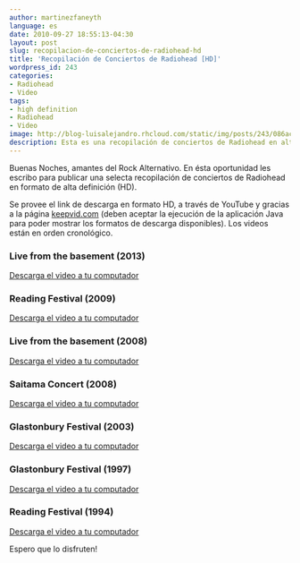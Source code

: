 ```yaml
---
author: martinezfaneyth
language: es
date: 2010-09-27 18:55:13-04:30
layout: post
slug: recopilacion-de-conciertos-de-radiohead-hd
title: 'Recopilación de Conciertos de Radiohead [HD]'
wordpress_id: 243
categories:
- Radiohead
- Video
tags:
- high definition
- Radiohead
- Video
image: http://blog-luisalejandro.rhcloud.com/static/img/posts/243/086ac2b95cd30fbb05d0aeac818a56c6.jpg
description: Esta es una recopilación de conciertos de Radiohead en alta definición.
---
```


Buenas Noches, amantes del Rock Alternativo. En ésta oportunidad les escribo para publicar una selecta recopilación de conciertos de Radiohead en formato de alta definición (HD).

Se provee el link de descarga en formato HD, a través de YouTube y gracias a la página [keepvid.com](http://www.keepvid.com) (deben aceptar la ejecución de la aplicación Java para poder mostrar los formatos de descarga disponibles). Los videos están en orden cronológico.

### Live from the basement (2013)

<span class="youtube" data-youtube-id="5DvM4GObIN4"></span>

[Descarga el video a tu computador](http://www.keepvid.com/?url=http://www.youtube.com/watch?v=5DvM4GObIN4)

<!-- more -->

### Reading Festival (2009)

<span class="youtube" data-youtube-id="Xjejiyx1vvY"></span>

[Descarga el video a tu computador](http://www.keepvid.com/?url=http://www.youtube.com/watch?v=Xjejiyx1vvY)

### Live from the basement (2008)

<span class="youtube" data-youtube-id="Xq_a8f24UJI"></span>

[Descarga el video a tu computador](http://www.keepvid.com/?url=http://www.youtube.com/watch?v=Xq_a8f24UJI)

### Saitama Concert (2008)

<span class="youtube" data-youtube-id="h-h0BWxrMSw"></span>

[Descarga el video a tu computador](http://www.keepvid.com/?url=http://www.youtube.com/watch?v=h-h0BWxrMSw)

### Glastonbury Festival (2003)

<span class="youtube" data-youtube-id="eYDgY3bbmTs"></span>

[Descarga el video a tu computador](http://www.keepvid.com/?url=http://www.youtube.com/watch?v=eYDgY3bbmTs)

### Glastonbury Festival (1997)

<span class="youtube" data-youtube-id="ATvonKDt6jQ"></span>

[Descarga el video a tu computador](http://www.keepvid.com/?url=http://www.youtube.com/watch?v=ATvonKDt6jQ)

### Reading Festival (1994)

<span class="youtube" data-youtube-id="-H2O0VXvTNo"></span>

[Descarga el video a tu computador](http://www.keepvid.com/?url=http://www.youtube.com/watch?v=-H2O0VXvTNo)

Espero que lo disfruten!
